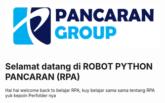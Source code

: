 
<p align="center">
  <img src="PANCARAN GROUP 2019.gif" alt="logo"/>
</p>

# Selamat datang di ROBOT PYTHON PANCARAN (RPA)      
Hai hai welcome back to belajar RPA, kuy belajar sama sama tentang RPA yuk kepoin Perfolder nya
